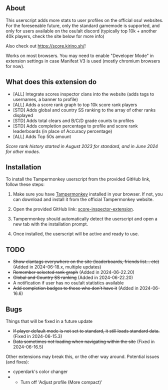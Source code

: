 ## About

This userscript adds more stats to user profiles on the official osu! websites.
For the foreseeable future, only the standard gamemode is supported, and only for users available on the osu!alt discord (typically top 10k + another 40k players, check the site below for more info)

Also check out https://score.kirino.sh/!

Works on most browsers. You may need to enable "Developer Mode" in extension settings in case Manifest V3 is used (mostly chromium browsers for now).

## What does this extension do
- [ALL] Integrate scores inspector clans into the website (adds tags to usernames, a banner to profile)
- [ALL] Adds a score rank graph to top 10k score rank players
- [STD] Adds global and country SS ranking to the array of other ranks displayed
- [STD] Adds total clears and B/C/D grade counts to profiles
- [STD] Adds completion percentage to profile and score rank leaderboards (in place of Accuracy percentage)
- [ALL] Adds Top 50s amount

*Score rank history started in August 2023 for standard, and in June 2024 for other modes.*

## Installation

To install the Tampermonkey userscript from the provided GitHub link, follow these steps:

1. Make sure you have [Tampermonkey](https://www.tampermonkey.net/) installed in your browser. If not, you can download and install it from the official Tampermonkey website.

2. Open the provided GitHub link: [score-inspector-extension](https://github.com/darkchii/score-inspector-extension/raw/main/inspector.user.js).

3. Tampermonkey should automatically detect the userscript and open a new tab with the installation prompt.

4. Once installed, the userscript will be active and ready to use.

## TODO
- ~~Show clantags everywhere on the site (leaderboards, friends list... etc)~~ (Added in 2024-06-18.x, multiple updates)
- ~~Remember selected rank graph~~ (Added in 2024-06-22.20)
- ~~Global and Country SS ranking~~ (Added in 2024-06-22.20)
- A notification if user has no osu!alt statistics available
- ~~Add completion badges to those who don't have it~~ (Added in 2024-06-16.6)

## Bugs
Things that will be fixed in a future update
- ~~If player default mode is not set to standard, it still loads standard data.~~ (Fixed in 2024-06-15.3)
- ~~Data sometimes not loading when navigating within the site~~ (Fixed in 2024-06-16.5)

Other extensions may break this, or the other way around. Potential issues (and fixes):

- cyperdark's color changer
- - Turn off 'Adjust profile (More compact)'
